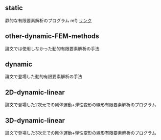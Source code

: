 ## static
静的な有限要素解析のプログラム
ref) [リンク](https://qiita.com/damyarou/items/2b83b9b20181c1b8e35d)

## other-dynamic-FEM-methods
論文では使用しなかった動的有限要素解析の手法

## dynamic
論文で登場した動的有限要素解析の手法

## 2D-dynamic-linear
論文で登場した2次元での剛体運動+弾性変形の線形有限要素解析のプログラム

## 3D-dynamic-linear
論文で登場した3次元での剛体運動+弾性変形の線形有限要素解析のプログラム
